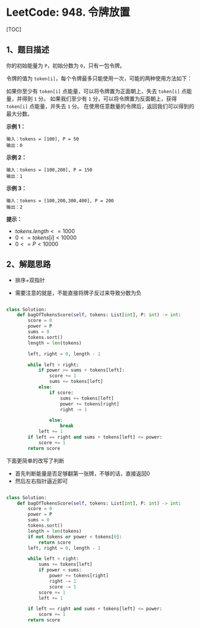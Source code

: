 # LeetCode: 948. 令牌放置

[TOC]

## 1、题目描述

你的初始能量为 `P`，初始分数为 `0`，只有一包令牌。

令牌的值为 `token[i]`，每个令牌最多只能使用一次，可能的两种使用方法如下：

如果你至少有 `token[i]` 点能量，可以将令牌置为正面朝上，失去 `token[i]` 点能量，并得到 `1` 分。
如果我们至少有 `1` 分，可以将令牌置为反面朝上，获得 `token[i]` 点能量，并失去 `1` 分。
在使用任意数量的令牌后，返回我们可以得到的最大分数。

 

**示例 1：**

```
输入：tokens = [100], P = 50
输出：0
```


**示例 2：**

```
输入：tokens = [100,200], P = 150
输出：1
```


**示例 3：**

```
输入：tokens = [100,200,300,400], P = 200
输出：2
```

**提示：**

-   $tokens.length <= 1000$
-   $0 <= tokens[i] < 10000$
-   $0 <= P < 10000$



## 2、解题思路

-   排序+双指针

-   需要注意的就是，不能直接将牌子反过来导致分数为负



```python

class Solution:
    def bagOfTokensScore(self, tokens: List[int], P: int) -> int:
        score = 0
        power = P
        sums = 0
        tokens.sort()
        length = len(tokens)

        left, right = 0, length - 1

        while left < right:
            if power >= sums + tokens[left]:
                score += 1
                sums += tokens[left]
            else:
                if score:
                    sums += tokens[left]
                    power += tokens[right]
                    right -= 1

                else:
                    break
            left += 1
        if left == right and sums + tokens[left] <= power:
            score += 1
        return score
```



下面更简单的改写了判断

-   首先判断能量是否足够翻第一张牌，不够的话，直接返回0
-   然后左右指针逼近即可

```python

class Solution:
    def bagOfTokensScore(self, tokens: List[int], P: int) -> int:
        score = 0
        power = P
        sums = 0
        tokens.sort()
        length = len(tokens)
        if not tokens or power < tokens[0]:
            return score
        left, right = 0, length - 1

        while left < right:
            sums += tokens[left]
            if power < sums:
                power += tokens[right]
                right -= 1
                score -= 1
            score += 1
            left += 1

        if left == right and sums + tokens[left] <= power:
            score += 1
        return score
```

